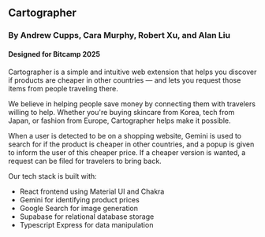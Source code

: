 ## Cartographer

### By Andrew Cupps, Cara Murphy, Robert Xu, and Alan Liu

#### Designed for Bitcamp 2025

Cartographer is a simple and intuitive web extension that helps you discover if products are cheaper in other countries — and lets you request those items from people traveling there.

We believe in helping people save money by connecting them with travelers willing to help.
Whether you're buying skincare from Korea, tech from Japan, or fashion from Europe, Cartographer helps make it possible.

When a user is detected to be on a shopping website, Gemini is used to search for if the product is cheaper in other countries, and a popup is given to inform the user of this cheaper price.
If a cheaper version is wanted, a request can be filed for travelers to bring back.

Our tech stack is built with:
- React frontend using Material UI and Chakra
- Gemini for identifying product prices
- Google Search for image generation
- Supabase for relational database storage
- Typescript Express for data manipulation
